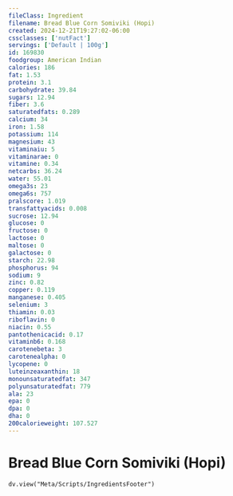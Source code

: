 ```yaml
---
fileClass: Ingredient
filename: Bread Blue Corn Somiviki (Hopi)
created: 2024-12-21T19:27:02-06:00
cssclasses: ['nutFact']
servings: ['Default | 100g']
id: 169830
foodgroup: American Indian
calories: 186
fat: 1.53
protein: 3.1
carbohydrate: 39.84
sugars: 12.94
fiber: 3.6
saturatedfats: 0.289
calcium: 34
iron: 1.58
potassium: 114
magnesium: 43
vitaminaiu: 5
vitaminarae: 0
vitamine: 0.34
netcarbs: 36.24
water: 55.01
omega3s: 23
omega6s: 757
pralscore: 1.019
transfattyacids: 0.008
sucrose: 12.94
glucose: 0
fructose: 0
lactose: 0
maltose: 0
galactose: 0
starch: 22.98
phosphorus: 94
sodium: 9
zinc: 0.82
copper: 0.119
manganese: 0.405
selenium: 3
thiamin: 0.03
riboflavin: 0
niacin: 0.55
pantothenicacid: 0.17
vitaminb6: 0.168
carotenebeta: 3
carotenealpha: 0
lycopene: 0
luteinzeaxanthin: 18
monounsaturatedfat: 347
polyunsaturatedfat: 779
ala: 23
epa: 0
dpa: 0
dha: 0
200calorieweight: 107.527
---
```


# Bread Blue Corn Somiviki (Hopi)

```dataviewjs
dv.view("Meta/Scripts/IngredientsFooter")
```